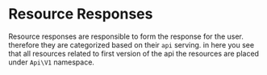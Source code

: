 # Resource Responses

Resource responses are responsible to form the response for the user.
therefore they are categorized based on their `api` serving.
in here you see that all resources related to first version of the
api the resources are placed under `Api\V1` namespace.
